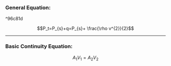 ### General Equation:

^96c81d

$$P_t=P_{s}+q=P_{s}+ \frac{\rho v^{2}}{2}$$

---
### Basic Continuity Equation:
$$A_{1}V_{1}=A_{2}V_{2}$$